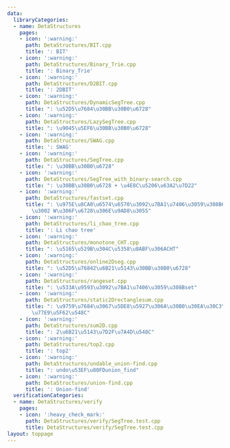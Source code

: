 ```yaml
---
data:
  libraryCategories:
  - name: DetaStructures
    pages:
    - icon: ':warning:'
      path: DetaStructures/BIT.cpp
      title: ': BIT'
    - icon: ':warning:'
      path: DetaStructures/Binary_Trie.cpp
      title: ': Binary_Trie'
    - icon: ':warning:'
      path: DetaStructures/D2BIT.cpp
      title: ': 2DBIT'
    - icon: ':warning:'
      path: DetaStructures/DynamicSegTree.cpp
      title: ": \u52D5\u7684\u30BB\u30B0\u6728"
    - icon: ':warning:'
      path: DetaStructures/LazySegTree.cpp
      title: ": \u9045\u5EF6\u30BB\u30B0\u6728"
    - icon: ':warning:'
      path: DetaStructures/SWAG.cpp
      title: ': SWAG'
    - icon: ':warning:'
      path: DetaStructures/SegTree.cpp
      title: ": \u30BB\u30B0\u6728"
    - icon: ':warning:'
      path: DetaStructures/SegTree_with_binary-search.cpp
      title: ": \u30BB\u30B0\u6728 + \u4E8C\u5206\u63A2\u7D22"
    - icon: ':warning:'
      path: DetaStructures/fastset.cpp
      title: ": \u975E\u8CA0\u6574\u6570\u3092\u7BA1\u7406\u3059\u308B64\u5206\u6728\
        \u3002 W\u306F\u6728\u306E\u9AD8\u3055"
    - icon: ':warning:'
      path: DetaStructures/li_chao_tree.cpp
      title: ': Li chao tree'
    - icon: ':warning:'
      path: DetaStructures/monotone_CHT.cpp
      title: ": \u5165\u529B\u304C\u5358\u8ABF\u306ACHT"
    - icon: ':warning:'
      path: DetaStructures/online2Dseg.cpp
      title: ": \u52D5\u76842\u6B21\u5143\u30BB\u30B0\u6728"
    - icon: ':warning:'
      path: DetaStructures/rangeset.cpp
      title: ": \u533A\u9593\u3092\u7BA1\u7406\u3059\u308Bset"
    - icon: ':warning:'
      path: DetaStructures/static2Drectanglesum.cpp
      title: ": \u9759\u7684\u3067\u5DE8\u5927\u306A\u30B0\u30EA\u30C3\u30C9\u306E\
        \u77E9\u5F62\u548C"
    - icon: ':warning:'
      path: DetaStructures/sum2D.cpp
      title: ": 2\u6B21\u5143\u7D2F\u7A4D\u548C"
    - icon: ':warning:'
      path: DetaStructures/top2.cpp
      title: ': top2'
    - icon: ':warning:'
      path: DetaStructures/undable_union-find.cpp
      title: ": undo\u53EF\u80FDunion_find"
    - icon: ':warning:'
      path: DetaStructures/union-find.cpp
      title: ': Union-find'
  verificationCategories:
  - name: DetaStructures/verify
    pages:
    - icon: ':heavy_check_mark:'
      path: DetaStructures/verify/SegTree.test.cpp
      title: DetaStructures/verify/SegTree.test.cpp
layout: toppage
---
```

